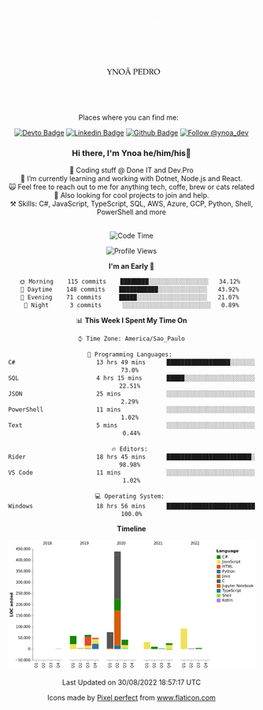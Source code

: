 </p>
<p align='center'>
   <img src="./logo/logo.gif" width="200" height="200">
</p>
<p align='center'>
<a align='center'>
<a> Places where you can find me: </a>&nbsp;&nbsp;
 <div align='center'>
    
[![Devto Badge](https://img.shields.io/badge/-ypedroo-black?style=flat-square&logo=Dev.to&logoColor=white&link=https://dev.to/ypedroo/)](https://dev.to/ypedroo/)
[![Linkedin Badge](https://img.shields.io/badge/-LinkedIn-blue?style=flat-square&logo=Linkedin&logoColor=white&link=https://www.linkedin.com/in/ynoapedro)](https://www.linkedin.com/in/ynoapedro)
[![Github Badge](https://img.shields.io/github/followers/ypedroo?style=social)](https://github.com/ypedroo/)
<a href="https://twitter.com/intent/follow?screen_name=ynoa_dev"><img src="https://img.shields.io/twitter/follow/ynoa_dev.svg?label=Follow%20@ynoa_dev" alt="Follow @ynoa_dev"></img> </a>

### Hi there, I'm Ynoa he/him/his:panda_face:

🔭 Coding stuff @ Done IT and Dev.Pro <br/>
🌱 I’m currently learning and working with Dotnet, Node.js and React.<br/>
:scream_cat: Feel free to reach out to me for anything tech, coffe, brew or cats related <br/>
:dancers: Also looking for cool projects to join and help.<br/>
⚒️ Skills: C#, JavaScript, TypeScript, SQL, AWS, Azure, GCP, Python, Shell, PowerShell and more<br/>
<br/>
<!--START_SECTION:waka-->
![Code Time](http://img.shields.io/badge/Code%20Time-2%2C051%20hrs%2023%20mins-blue)

![Profile Views](http://img.shields.io/badge/Profile%20Views-0-blue)

**I'm an Early 🐤** 

```text
🌞 Morning    115 commits    ████████░░░░░░░░░░░░░░░░░   34.12% 
🌆 Daytime    148 commits    ███████████░░░░░░░░░░░░░░   43.92% 
🌃 Evening    71 commits     █████░░░░░░░░░░░░░░░░░░░░   21.07% 
🌙 Night      3 commits      ░░░░░░░░░░░░░░░░░░░░░░░░░   0.89%

```


📊 **This Week I Spent My Time On** 

```text
⌚︎ Time Zone: America/Sao_Paulo

💬 Programming Languages: 
C#                       13 hrs 49 mins      ██████████████████░░░░░░░   73.0% 
SQL                      4 hrs 15 mins       █████░░░░░░░░░░░░░░░░░░░░   22.51% 
JSON                     25 mins             ░░░░░░░░░░░░░░░░░░░░░░░░░   2.29% 
PowerShell               11 mins             ░░░░░░░░░░░░░░░░░░░░░░░░░   1.02% 
Text                     5 mins              ░░░░░░░░░░░░░░░░░░░░░░░░░   0.44%

🔥 Editors: 
Rider                    18 hrs 45 mins      ████████████████████████░   98.98% 
VS Code                  11 mins             ░░░░░░░░░░░░░░░░░░░░░░░░░   1.02%

💻 Operating System: 
Windows                  18 hrs 56 mins      █████████████████████████   100.0%

```

**Timeline**

![Chart not found](https://raw.githubusercontent.com/ypedroo/ypedroo/master/charts/bar_graph.png) 


 Last Updated on 30/08/2022 18:57:17 UTC
<!--END_SECTION:waka-->
Icons made by <a href="https://www.flaticon.com/authors/pixel-perfect" title="Pixel perfect">Pixel perfect</a> from <a href="https://www.flaticon.com/" title="Flaticon"> www.flaticon.com</a>
   </div>
